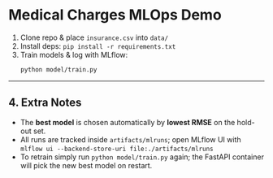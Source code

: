 # Medical Charges MLOps Demo

1. Clone repo & place `insurance.csv` into `data/`
2. Install deps: `pip install -r requirements.txt`
3. Train models & log with MLflow:
   ```bash
   python model/train.py


---

## 4. Extra Notes

- The **best model** is chosen automatically by **lowest RMSE** on the hold-out set.  
- All runs are tracked inside `artifacts/mlruns`; open MLflow UI with  
  `mlflow ui --backend-store-uri file:./artifacts/mlruns`  
- To retrain simply run `python model/train.py` again; the FastAPI container will pick the new best model on restart.
